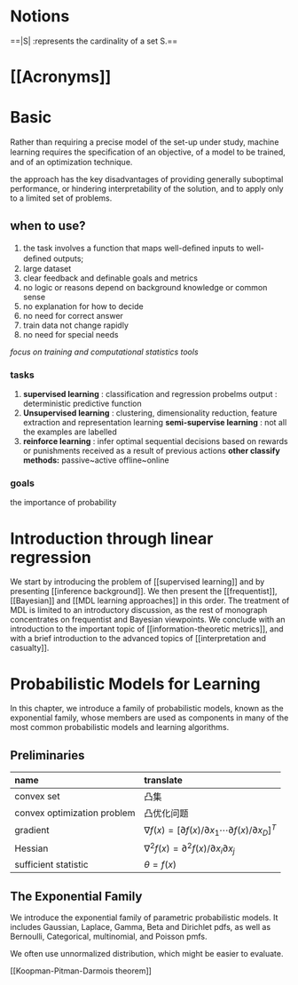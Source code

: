 
# Notions

==|S| :represents the cardinality of a set S.==

# [[Acronyms]]

# Basic
Rather than requiring a precise model of the set-up under study, machine learning requires the speciﬁcation of an objective, of a model to be trained, and of an optimization technique.

the approach has the key disadvantages of providing generally suboptimal performance, or hindering interpretability of the solution, and to apply only to a limited set of problems.

## when to use?
1. the task involves a function that maps well-deﬁned inputs to well- deﬁned outputs;
2. large dataset
3. clear feedback and definable goals and metrics
4. no logic or reasons depend on background knowledge or common sense
5. no explanation for how to decide
6. no need for correct answer
7. train data not change rapidly
8. no need for special needs 

*focus on training and computational statistics tools*
### tasks
1. **supervised learning** : 
	classification and regression probelms
	output : deterministic predictive function
2. **Unsupervised learning** :
	clustering, dimensionality reduction, feature extraction and representation learning
**semi-supervise learning** : not all the examples are labelled
3.  **reinforce learning** :
	infer optimal sequential decisions based on rewards or punishments received as a result of previous actions
**other classify methods:**
	passive~active
	offline~online
### goals
the importance of probability

# Introduction through linear regression

We start by introducing the problem of [[supervised learning]] and by presenting [[inference background]]. We then present the [[frequentist]], [[Bayesian]] and [[MDL learning approaches]] in this order. The treatment of MDL is limited to an introductory discussion, as the rest of monograph concentrates on frequentist and Bayesian viewpoints. We conclude with an introduction to the important topic of [[information-theoretic metrics]], and with a brief introduction to the advanced topics of [[interpretation and casualty]].

# Probabilistic Models for Learning

In this chapter, we introduce a family of probabilistic models, known as the exponential family, whose members are used as components in many of the most common probabilistic models and learning algorithms. 

## Preliminaries

| name                        | translate                                                                                           |
|:--------------------------- |:--------------------------------------------------------------------------------------------------- |
| convex set                  | 凸集                                                                                                |
| convex optimization problem | 凸优化问题                                                                                          |
| gradient                    | $\nabla f(x)=\left[\partial f(x) / \partial x_{1} \cdots \partial f(x) / \partial x_{D}\right]^{T}$ |
| Hessian                     | $\nabla^{2} f(x)=\partial^{2} f(x) / \partial x_{i} \partial x_{j}$                                 |
| sufficient statistic        | $\theta=f(x)$                                                                                       |

##  The Exponential Family

We introduce the exponential family of parametric probabilistic models. It includes Gaussian, Laplace, Gamma, Beta and Dirichlet pdfs, as well as Bernoulli, Categorical, multinomial, and Poisson pmfs.

We often use unnormalized distribution, which might be easier to evaluate.

[[Koopman-Pitman-Darmois theorem]]































